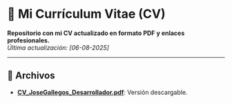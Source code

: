 # 📄 Mi Currículum Vitae (CV)

**Repositorio con mi CV actualizado en formato PDF y enlaces profesionales.**  
*Última actualización: [06-08-2025]*

---

## 📂 Archivos
- **[CV_JoseGallegos_Desarrollador.pdf](/CV_JoseGallegos_Desarrollador.pdf)**: Versión descargable.
